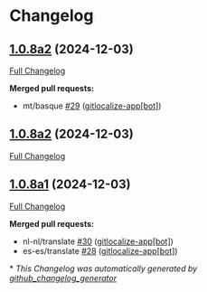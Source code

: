 # Changelog

## [1.0.8a2](https://github.com/OpenVoiceOS/ovos-common-query-pipeline-plugin/tree/1.0.8a2) (2024-12-03)

[Full Changelog](https://github.com/OpenVoiceOS/ovos-common-query-pipeline-plugin/compare/1.0.8a2...1.0.8a2)

**Merged pull requests:**

- mt/basque [\#29](https://github.com/OpenVoiceOS/ovos-common-query-pipeline-plugin/pull/29) ([gitlocalize-app[bot]](https://github.com/apps/gitlocalize-app))

## [1.0.8a2](https://github.com/OpenVoiceOS/ovos-common-query-pipeline-plugin/tree/1.0.8a2) (2024-12-03)

[Full Changelog](https://github.com/OpenVoiceOS/ovos-common-query-pipeline-plugin/compare/1.0.8a1...1.0.8a2)

## [1.0.8a1](https://github.com/OpenVoiceOS/ovos-common-query-pipeline-plugin/tree/1.0.8a1) (2024-12-03)

[Full Changelog](https://github.com/OpenVoiceOS/ovos-common-query-pipeline-plugin/compare/1.0.7...1.0.8a1)

**Merged pull requests:**

- nl-nl/translate [\#30](https://github.com/OpenVoiceOS/ovos-common-query-pipeline-plugin/pull/30) ([gitlocalize-app[bot]](https://github.com/apps/gitlocalize-app))
- es-es/translate [\#28](https://github.com/OpenVoiceOS/ovos-common-query-pipeline-plugin/pull/28) ([gitlocalize-app[bot]](https://github.com/apps/gitlocalize-app))



\* *This Changelog was automatically generated by [github_changelog_generator](https://github.com/github-changelog-generator/github-changelog-generator)*
